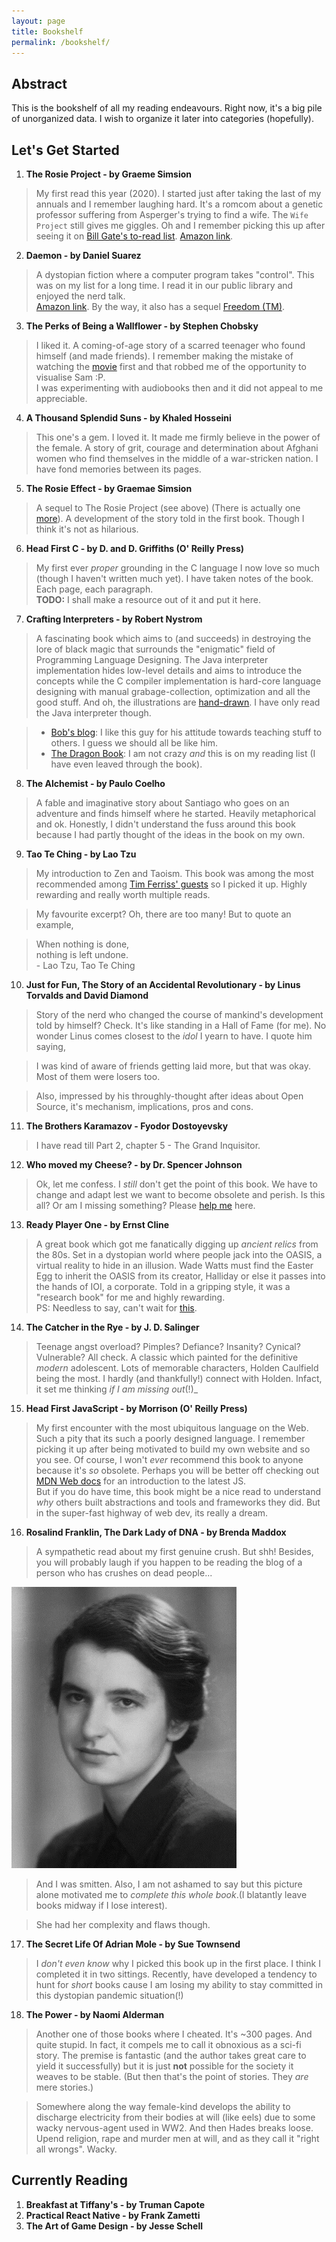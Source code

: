 ```yaml
---
layout: page
title: Bookshelf
permalink: /bookshelf/
---
```


## Abstract   

This is the bookshelf of all my reading endeavours. Right now, it's a big pile of unorganized data. I wish to organize it later into categories (hopefully). 

## Let's Get Started 

<!-- Add an amazon link to the book -->
1. **The Rosie Project - by Graeme Simsion**

<!-- Add quote from the book -->
> My first read this year (2020). I started just after taking the last of my annuals and I remember laughing hard. It's a romcom about a genetic professor suffering from Asperger's trying to find a wife. The `Wife Project` still gives me giggles. Oh and I remember picking this up after seeing it on [Bill Gate's to-read list][gates_read_list].
[Amazon link](https://www.amazon.com/Rosie-Project-Novel-Tillman-Book-ebook/dp/B00BSBR9N6).

2. **Daemon - by Daniel Suarez**

> A dystopian fiction where a computer program takes "control". This was on my list for a long time. I read it in our public library and enjoyed the nerd talk.    
[Amazon link](https://www.amazon.com/Daemon-Daniel-Suarez-ebook/dp/B003QP4NPE). By the way, it also has a sequel [Freedom (TM)](https://www.goodreads.com/book/show/8488830-freedom).  

3. **The Perks of Being a Wallflower - by Stephen Chobsky**

> I liked it. A coming-of-age story of a scarred teenager who found himself (and made friends). I remember making the mistake of watching the [movie][wallflower] first and that robbed me of the opportunity to visualise Sam :P.   
I was experimenting with audiobooks then and it did not appeal to me appreciable.   

4. **A Thousand Splendid Suns - by Khaled Hosseini**

> This one's a gem. I loved it. It made me firmly believe in the power of the female. A story of grit, courage and determination about Afghani women who find themselves in the middle of a war-stricken nation. I have fond memories between its pages. 

5. **The Rosie Effect - by Graemae Simsion**

> A sequel to The Rosie Project (see above) (There is actually one [more][rosie_result]). A development of the story told in the first book. Though I think it's not as hilarious.  

6. **Head First C - by D. and D. Griffiths (O' Reilly Press)**

> My first ever _proper_ grounding in the C language I now love so much (though I haven't written much yet). I have taken notes of the book. Each page, each paragraph.   
**TODO:** I shall make a resource out of it and put it here.   

7. **Crafting Interpreters - by Robert Nystrom**

> A fascinating book which aims to (and succeeds) in destroying the lore of black magic that surrounds the "enigmatic" field of Programming Language Designing. The Java interpreter implementation hides low-level details and aims to introduce the concepts while the C compiler implementation is hard-core language designing with manual grabage-collection, optimization and all the good stuff. And oh, the illustrations are [hand-drawn][bob_blog]. I have only read the Java interpreter though.  

<!-- Google Nested list how-to? -->
> * [Bob's blog][bob_blog]: I like this guy for his attitude towards teaching stuff to others. I guess we should all be like him.  
> * [The Dragon Book][dragon_book]: I am not crazy _and_ this is on my reading list (I have even leaved through the book).

8. **The Alchemist - by Paulo Coelho**

> A fable and imaginative story about Santiago who goes on an adventure and finds himself where he started. Heavily metaphorical and ok. Honestly, I didn't understand the fuss around this book because I had partly thought of the ideas in the book on my own.   

9. **Tao Te Ching - by Lao Tzu**

> My introduction to Zen and Taoism. This book was among the most recommended among [Tim Ferriss' guests][ferriss_guest] so I picked it up. Highly rewarding and really worth multiple reads.   

> My favourite excerpt? Oh, there are too many! But to quote an example,
 <!-- Look up this quote and add the correct quote here  -->      
> When nothing is done,    
> nothing is left undone.   
> \- Lao Tzu, Tao Te Ching  

10. **Just for Fun, The Story of an Accidental Revolutionary - by Linus Torvalds and David Diamond**

> Story of the nerd who changed the course of mankind's development told by himself? Check. It's like standing in a Hall of Fame (for me). No wonder Linus comes closest to the _idol_ I yearn to have. I quote him saying, 
<!-- Refer to quote from book and add here -->
> I was kind of aware of friends getting laid more, but that was okay.   
Most of them were losers too. 

> Also, impressed by his throughly-thought after ideas about Open Source, it's mechanism, implications, pros and cons.   

11. **The Brothers Karamazov - Fyodor Dostoyevsky**

> I have read till Part 2, chapter 5 - The Grand Inquisitor.  

12. **Who moved my Cheese? - by Dr. Spencer Johnson**

> Ok, let me confess. I _still_ don't get the point of this book. We have to change and adapt lest we want to become obsolete and perish. Is this all? Or am I missing something? Please [help me](/) here.   

13. **Ready Player One - by Ernst Cline**

> A great book which got me fanatically digging up _ancient relics_ from the 80s. Set in a dystopian world where people jack into the OASIS, a virtual reality to hide in an illusion. Wade Watts must find the Easter Egg to inherit the OASIS from its creator, Halliday or else it passes into the hands of IOI, a corporate. Told in a gripping style, it was a "research book" for me and highly rewarding.   
PS: Needless to say, can't wait for [this][announcement_rp2].   

14. **The Catcher in the Rye - by J. D. Salinger**

> Teenage angst overload? Pimples? Defiance? Insanity? Cynical? Vulnerable? All check. A classic which painted for the definitive _modern_ adolescent. Lots of memorable characters, Holden Caulfield being the most. I hardly (and thankfully!) connect with Holden. Infact, it set me thinking _if I am missing out_(!)_

15. **Head First JavaScript - by Morrison (O' Reilly Press)**

> My first encounter with the most ubiquitous language on the Web. Such a pity that its such a poorly designed language. I remember picking it up after being motivated to build my own website and so you see. Of course, I won't _ever_ recommend this book to anyone because it's _so_ obsolete. Perhaps you will be better off checking out [MDN Web docs][mdn_web_doc] for an introduction to the latest JS.   
But if you do have time, this book might be a nice read to understand _why_ others built abstractions and tools and frameworks they did. But in the super-fast highway of web dev, its really a dream.    

16. **Rosalind Franklin, The Dark Lady of DNA - by Brenda Maddox**

> A sympathetic read about my first genuine crush. But shh! Besides, you will probably laugh if you happen to be reading the blog of a person who has crushes on dead people...

<!-- Link "that" image of Rosalind Franklin -->
![Dreamy "Rosy"](/assets/images/rosalind-franklin-medium.jpg)     

> And I was smitten. Also, I am not ashamed to say but this picture alone motivated me to _complete this whole book_.(I blatantly leave books midway if I lose interest).  

> She had her complexity and flaws though.   

17. **The Secret Life Of Adrian Mole - by Sue Townsend**

> I _don't even know_ why I picked this book up in the first place. I think I completed it in two sittings. Recently, have developed a tendency to hunt for _short_ books cause I am losing my ability to stay committed in this dystopian pandemic situation(!)  

18. **The Power - by Naomi Alderman**

> Another one of those books where I cheated. It's ~300 pages. And quite stupid. In fact, it compels me to call it obnoxious as a sci-fi story. The premise is fantastic (and the author takes great care to yield it successfully) but it is just **not** possible for the society it weaves to be stable. (But then that's the point of stories. They _are_ mere stories.) 

> Somewhere along the way female-kind develops the ability to discharge electricity from their bodies at will (like eels) due to some wacky nervous-agent used in WW2. And then Hades breaks loose. Upend religion, rape and murder men at will, and as they call it "right all wrongs". Wacky.    

## Currently Reading   

1. **Breakfast at Tiffany's - by Truman Capote**
2. **Practical React Native - by Frank Zametti**  
3. **The Art of Game Design - by Jesse Schell**

[gates_read_list]: https://youtu.be/a47dqygseGo
[wallflower]: https://www.imdb.com/title/tt1659337/
[rosie_result]: https://www.goodreads.com/book/show/41018628-the-rosie-result
[bob_blog]: http://journal.stuffwithstuff.com/
[dragon_book]: https://en.wikipedia.org/wiki/Compilers:_Principles,_Techniques,_and_Tools
[ferriss_guest]: https://toolsoftitans.com/
[announcement_rp2]: https://deadline.com/2020/07/ready-player-two-sequel-novel-ernest-cline-november-publication-date-1202980261/
[mdn_web_doc]: https://developer.mozilla.org/en-US/docs/Learn

